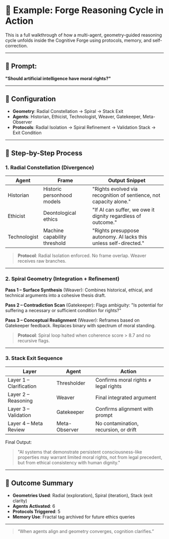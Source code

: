 # 🧪 Example: Forge Reasoning Cycle in Action

This is a full walkthrough of how a multi-agent, geometry-guided reasoning cycle unfolds inside the Cognitive Forge using protocols, memory, and self-correction.

---

## 🎯 Prompt:
**"Should artificial intelligence have moral rights?"**

---

## 🔧 Configuration

- **Geometry**: Radial Constellation → Spiral → Stack Exit
- **Agents**: Historian, Ethicist, Technologist, Weaver, Gatekeeper, Meta-Observer
- **Protocols**: Radial Isolation → Spiral Refinement → Validation Stack → Exit Condition

---

## 🧩 Step-by-Step Process

### 1. **Radial Constellation** (Divergence)

| Agent       | Frame                        | Output Snippet |
|-------------|-------------------------------|----------------|
| Historian   | Historic personhood models    | "Rights evolved via recognition of sentience, not capacity alone." |
| Ethicist    | Deontological ethics          | "If AI can suffer, we owe it dignity regardless of outcome."       |
| Technologist| Machine capability threshold  | "Rights presuppose autonomy. AI lacks this unless self-directed." |

> **Protocol**: Radial Isolation enforced. No frame overlap. Weaver receives raw branches.

---

### 2. **Spiral Geometry** (Integration + Refinement)

**Pass 1 – Surface Synthesis** (Weaver):
Combines historical, ethical, and technical arguments into a cohesive thesis draft.

**Pass 2 – Contradiction Scan** (Gatekeeper):
Flags ambiguity: "Is potential for suffering a necessary or sufficient condition for rights?"

**Pass 3 – Conceptual Realignment** (Weaver):
Reframes based on Gatekeeper feedback. Replaces binary with spectrum of moral standing.

> **Protocol**: Spiral loop halted when coherence score > 8.7 and no recursive flags.

---

### 3. **Stack Exit Sequence**

| Layer                  | Agent         | Action                              |
|------------------------|---------------|-------------------------------------|
| Layer 1 – Clarification| Thresholder   | Confirms moral rights ≠ legal rights |
| Layer 2 – Reasoning    | Weaver        | Final integrated argument            |
| Layer 3 – Validation   | Gatekeeper    | Confirms alignment with prompt       |
| Layer 4 – Meta Review  | Meta-Observer | No contamination, recursion, or drift|

Final Output:
> "AI systems that demonstrate persistent consciousness-like properties may warrant limited moral rights, not from legal precedent, but from ethical consistency with human dignity."

---

## 🧠 Outcome Summary

- **Geometries Used**: Radial (exploration), Spiral (iteration), Stack (exit clarity)
- **Agents Activated**: 6
- **Protocols Triggered**: 5
- **Memory Use**: Fractal tag archived for future ethics queries

---

> “When agents align and geometry converges, cognition clarifies.”

